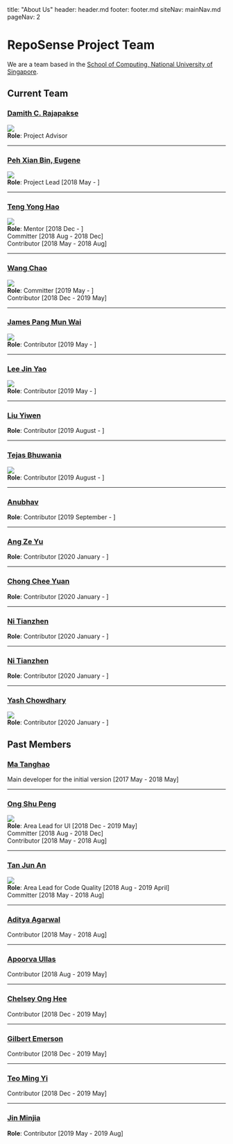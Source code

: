 <frontmatter>
  title: "About Us"
  header: header.md
  footer: footer.md
  siteNav: mainNav.md
  pageNav: 2
</frontmatter>

# RepoSense Project Team

We are a team based in the [School of Computing, National University of Singapore](http://www.comp.nus.edu.sg/).

## Current Team

### [Damith C. Rajapakse](http://www.comp.nus.edu.sg/~damithch)
![](https://avatars.githubusercontent.com/u/1673303?s=150&v=4)<br/>
**Role**: Project Advisor

---

### [Peh Xian Bin, Eugene](https://github.com/eugenepeh)
![](https://avatars.githubusercontent.com/u/19277206?s=150&v=4)<br/>
**Role**: Project Lead [2018 May - ]<br/>

---

### [Teng Yong Hao](https://github.com/yong24s)
![](https://avatars2.githubusercontent.com/u/2003406?s=150&v=4)<br/>
**Role**: Mentor [2018 Dec - ]<br/>
Committer [2018 Aug - 2018 Dec]<br/>
Contributor [2018 May - 2018 Aug]<br/>

---

### [Wang Chao](https://github.com/fzdy1914)
![](https://avatars3.githubusercontent.com/u/35621726?s=150&v=4)<br/>
**Role**: Committer [2019 May - ]<br/>
Contributor [2018 Dec - 2019 May]<br/>

---

### [James Pang Mun Wai](https://github.com/jamessspanggg)
![](https://avatars1.githubusercontent.com/u/32864116?s=150&v=4)<br/>
**Role**: Contributor [2019 May - ]<br/>

---

### [Lee Jin Yao](https://github.com/jylee-git)
![](https://avatars3.githubusercontent.com/u/35756209?s=150&v=4)<br/>
**Role**: Contributor [2019 May - ]<br/>

---

### [Liu Yiwen](https://github.com/0blivious)
**Role**: Contributor [2019 August - ]<br/>

---

### [Tejas Bhuwania](https://github.com/Tejas2805)
![](https://avatars2.githubusercontent.com/u/35946746?s=150&v=4)<br/>
**Role**: Contributor [2019 August - ]<br/>

---

### [Anubhav](https://github.com/anubh-v)
**Role**: Contributor [2019 September - ]<br/>

---

### [Ang Ze Yu](https://github.com/ang-zeyu)
**Role**: Contributor [2020 January - ]<br/>

---

### [Chong Chee Yuan](https://github.com/ccyccyccy)
**Role**: Contributor [2020 January - ]<br/>

---

### [Ni Tianzhen](https://github.com/niqiukun)
**Role**: Contributor [2020 January - ]<br/>

---

### [Ni Tianzhen](https://github.com/niqiukun)
**Role**: Contributor [2020 January - ]<br/>

---

### [Yash Chowdhary](https://github.com/yash-chowdhary)
![](https://avatars2.githubusercontent.com/u/21968718?s=150&v=4)<br/>
**Role**: Contributor [2020 January - ]<br/>


## Past Members

### [Ma Tanghao](https://github.com/harryggg)
Main developer for the initial version [2017 May - 2018 May]

---

### [Ong Shu Peng](https://github.com/ongspxm)
![](https://avatars0.githubusercontent.com/u/1430854?s=150&v=4)<br/>
**Role**: Area Lead for UI [2018 Dec - 2019 May]<br/>
Committer [2018 Aug - 2018 Dec]<br/>
Contributor [2018 May - 2018 Aug]<br/>

---

### [Tan Jun An](https://github.com/yamidark)
![](https://avatars3.githubusercontent.com/u/18352498?s=150&v=4)<br/>
**Role**: Area Lead for Code Quality [2018 Aug - 2019 April]<br/>
Committer [2018 May - 2018 Aug]<br/>

---

### [Aditya Agarwal](https://github.com/adityaa1998)
Contributor [2018 May - 2018 Aug]

---

### [Apoorva Ullas](https://github.com/apoorva17)
Contributor [2018 Aug - 2019 May]

---

### [Chelsey Ong Hee](https://github.com/chelseyong)
Contributor [2018 Dec - 2019 May]

---

### [Gilbert Emerson](https://github.com/emer7)
Contributor [2018 Dec - 2019 May]

---

### [Teo Ming Yi](https://github.com/myteo)
Contributor [2018 Dec - 2019 May]

---

### [Jin Minjia](https://github.com/bluein-green)
**Role**: Contributor [2019 May - 2019 Aug]<br/>
